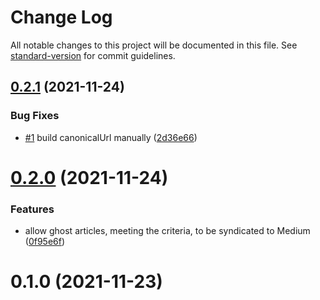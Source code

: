 # Change Log

All notable changes to this project will be documented in this file. See [standard-version](https://github.com/conventional-changelog/standard-version) for commit guidelines.

<a name="0.2.1"></a>
## [0.2.1](https://github.com/Many-Monkeys/gatsby-plugin-ghost-syndicate-medium/compare/v0.2.0...v0.2.1) (2021-11-24)


### Bug Fixes

* [#1](https://github.com/Many-Monkeys/gatsby-plugin-ghost-syndicate-medium/issues/1) build canonicalUrl manually ([2d36e66](https://github.com/Many-Monkeys/gatsby-plugin-ghost-syndicate-medium/commit/2d36e66))



<a name="0.2.0"></a>
# [0.2.0](https://github.com/Many-Monkeys/gatsby-plugin-ghost-syndicate-medium/compare/v0.1.0...v0.2.0) (2021-11-24)


### Features

* allow ghost articles, meeting the criteria, to be syndicated to Medium ([0f95e6f](https://github.com/Many-Monkeys/gatsby-plugin-ghost-syndicate-medium/commit/0f95e6f))



<a name="0.1.0"></a>
# 0.1.0 (2021-11-23)
